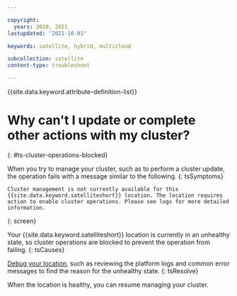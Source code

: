 ```yaml
---

copyright:
  years: 2020, 2021
lastupdated: "2021-10-01"

keywords: satellite, hybrid, multicloud

subcollection: satellite
content-type: troubleshoot

---
```


{{site.data.keyword.attribute-definition-list}}

# Why can't I update or complete other actions with my cluster?
{: #ts-cluster-operations-blocked}


When you try to manage your cluster, such as to perform a cluster update, the operation fails with a message similar to the following.
{: tsSymptoms}

```
Cluster management is not currently available for this {{site.data.keyword.satelliteshort}} location. The location requires action to enable cluster operations. Please see logs for more detailed information.
```
{: screen}


Your {{site.data.keyword.satelliteshort}} location is currently in an unhealthy state, so cluster operations are blocked to prevent the operation from failing. 
{: tsCauses}


[Debug your location](/docs/satellite?topic=satellite-ts-locations-debug), such as reviewing the platform logs and common error messages to find the reason for the unhealthy state.
{: tsResolve}

When the location is healthy, you can resume managing your cluster.


